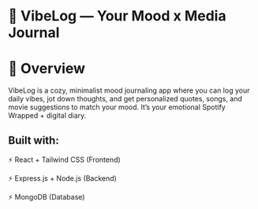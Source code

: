 # 💖 VibeLog — Your Mood x Media Journal
 
# 🌟 Overview
VibeLog is a cozy, minimalist mood journaling app where you can log your daily vibes, jot down thoughts, and get personalized quotes, songs, and movie suggestions to match your mood. It’s your emotional Spotify Wrapped + digital diary.
 
## Built with:
 
⚡ React + Tailwind CSS (Frontend)

⚡ Express.js + Node.js (Backend)

⚡ MongoDB (Database)
